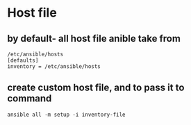 # Host file
## by default- all host file anible take from 
```
/etc/ansible/hosts
[defaults]
inventory = /etc/ansible/hosts
```
## create custom host file, and to pass it to command
```
ansible all -m setup -i inventory-file
```